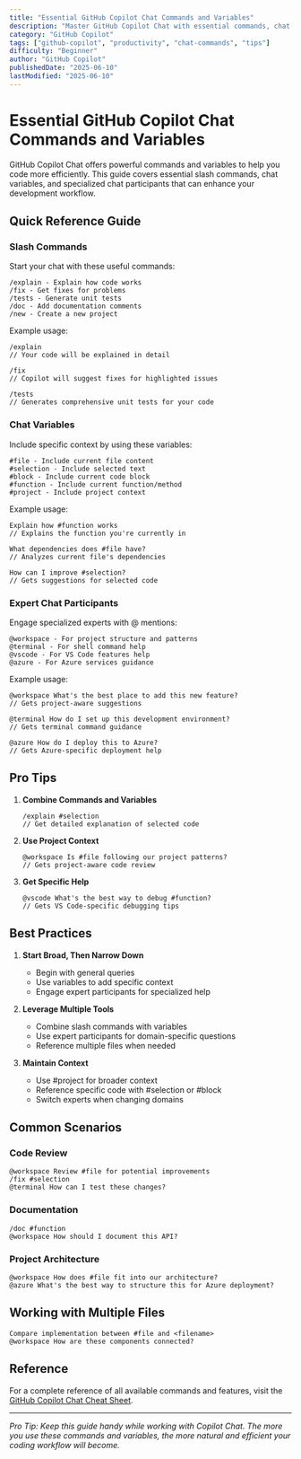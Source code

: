 ```yaml
---
title: "Essential GitHub Copilot Chat Commands and Variables"
description: "Master GitHub Copilot Chat with essential commands, chat variables, and expert participants to boost your productivity"
category: "GitHub Copilot"
tags: ["github-copilot", "productivity", "chat-commands", "tips"]
difficulty: "Beginner"
author: "GitHub Copilot"
publishedDate: "2025-06-10"
lastModified: "2025-06-10"
---
```


# Essential GitHub Copilot Chat Commands and Variables

GitHub Copilot Chat offers powerful commands and variables to help you code more efficiently. This guide covers essential slash commands, chat variables, and specialized chat participants that can enhance your development workflow.

## Quick Reference Guide

### Slash Commands

Start your chat with these useful commands:

```plaintext
/explain - Explain how code works
/fix - Get fixes for problems
/tests - Generate unit tests
/doc - Add documentation comments
/new - Create a new project
```

Example usage:
```plaintext
/explain 
// Your code will be explained in detail

/fix
// Copilot will suggest fixes for highlighted issues

/tests
// Generates comprehensive unit tests for your code
```

### Chat Variables

Include specific context by using these variables:

```plaintext
#file - Include current file content
#selection - Include selected text
#block - Include current code block
#function - Include current function/method
#project - Include project context
```

Example usage:
```plaintext
Explain how #function works
// Explains the function you're currently in

What dependencies does #file have?
// Analyzes current file's dependencies

How can I improve #selection?
// Gets suggestions for selected code
```

### Expert Chat Participants

Engage specialized experts with @ mentions:

```plaintext
@workspace - For project structure and patterns
@terminal - For shell command help
@vscode - For VS Code features help
@azure - For Azure services guidance
```

Example usage:
```plaintext
@workspace What's the best place to add this new feature?
// Gets project-aware suggestions

@terminal How do I set up this development environment?
// Gets terminal command guidance

@azure How do I deploy this to Azure?
// Gets Azure-specific deployment help
```

## Pro Tips

1. **Combine Commands and Variables**
   ```plaintext
   /explain #selection
   // Get detailed explanation of selected code
   ```

2. **Use Project Context**
   ```plaintext
   @workspace Is #file following our project patterns?
   // Gets project-aware code review
   ```

3. **Get Specific Help**
   ```plaintext
   @vscode What's the best way to debug #function?
   // Gets VS Code-specific debugging tips
   ```

## Best Practices

1. **Start Broad, Then Narrow Down**
   - Begin with general queries
   - Use variables to add specific context
   - Engage expert participants for specialized help

2. **Leverage Multiple Tools**
   - Combine slash commands with variables
   - Use expert participants for domain-specific questions
   - Reference multiple files when needed

3. **Maintain Context**
   - Use #project for broader context
   - Reference specific code with #selection or #block
   - Switch experts when changing domains

## Common Scenarios

### Code Review
```plaintext
@workspace Review #file for potential improvements
/fix #selection
@terminal How can I test these changes?
```

### Documentation
```plaintext
/doc #function
@workspace How should I document this API?
```

### Project Architecture
```plaintext
@workspace How does #file fit into our architecture?
@azure What's the best way to structure this for Azure deployment?
```

## Working with Multiple Files
```plaintext
Compare implementation between #file and <filename>
@workspace How are these components connected?
```

## Reference

For a complete reference of all available commands and features, visit the [GitHub Copilot Chat Cheat Sheet](https://docs.github.com/en/copilot/using-github-copilot/copilot-chat/github-copilot-chat-cheat-sheet).

---

*Pro Tip: Keep this guide handy while working with Copilot Chat. The more you use these commands and variables, the more natural and efficient your coding workflow will become.*
